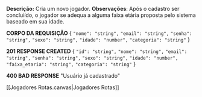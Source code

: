 **Descrição:** Cria um novo jogador.
**Observações**: Após o cadastro ser concluiído, o jogador se adequa a alguma faixa etária proposta pelo sistema baseado em sua idade.

**CORPO DA REQUISIÇÃO**
{
  `"nome": "string",`
  `"email": "string",`
  `"senha": "string",`
  `"sexo": "string",`
  `"idade": "number",`
  `"categoria": "string"`
}

**201 RESPONSE CREATED**
{
  `"id": "string",`
  `"nome": "string",`
  `"email": "string",`
  `"senha": "string",`
  `"sexo": "string",`
  `"idade": "number",`
  `"faixa_etaria": "string",`
  `"categoria": "string"`
}

**400 BAD RESPONSE**
"Usuário já cadastrado"

[[Jogadores Rotas.canvas|Jogadores Rotas]]